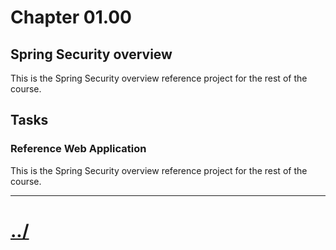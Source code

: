 # Chapter 01.00

## Spring Security overview
This is the Spring Security overview reference project for
the rest of the course.

## Tasks

### Reference Web Application
This is the Spring Security overview reference project for
the rest of the course.


---

# [../](../README.md)
